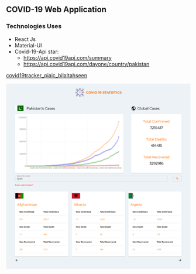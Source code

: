 ## COVID-19 Web Application

### Technologies Uses

* React Js
* Material-UI
* Covid-19-Api
star:
   - https://api.covid19api.com/summary
   - https://api.covid19api.com/dayone/country/pakistan

[covid19tracker_piaic_bilaltahseen](http://covid19tracker_piaic_bilaltahseen.surge.sh/)

![ScreenShot](images/image1.png)
